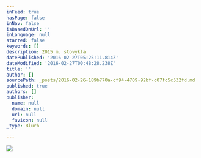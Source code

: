 ```yaml
---
inFeed: true
hasPage: false
inNav: false
isBasedOnUrl: ''
inLanguage: null
starred: false
keywords: []
description: 2015 m. stovykla
datePublished: '2016-02-27T05:25:11.814Z'
dateModified: '2016-02-27T00:48:28.238Z'
title: ''
author: []
sourcePath: _posts/2016-02-26-189b770a-cf94-4709-92bf-c07fc5c532fd.md
published: true
authors: []
publisher:
  name: null
  domain: null
  url: null
  favicon: null
_type: Blurb

---
```

![](https://s3-us-west-2.amazonaws.com/the-grid-img/p/c69f93f02d83f5ebf3cdc680e7aac98b449a4c0a.jpg)